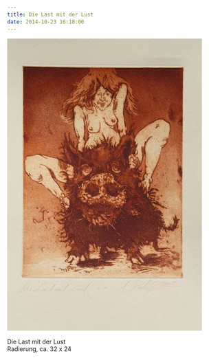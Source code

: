 ```yaml
---
title: Die Last mit der Lust
date: 2014-10-23 16:18:00
---
```

![Die Last mit der Lust](/img/radierungen/die-last-mit-der-lust.jpg)

Die Last mit der Lust<br>
Radierung, ca. 32 x 24
